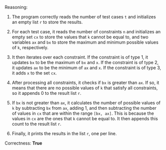 Reasoning:

1. The program correctly reads the number of test cases `t` and initializes an empty list `r` to store the results.

2. For each test case, it reads the number of constraints `n` and initializes an empty set `cx` to store the values that `k` cannot be equal to, and two variables `ax` and `bx` to store the maximum and minimum possible values of `k`, respectively.

3. It then iterates over each constraint. If the constraint is of type 1, it updates `bx` to be the maximum of `bx` and `x`. If the constraint is of type 2, it updates `ax` to be the minimum of `ax` and `x`. If the constraint is of type 3, it adds `x` to the set `cx`.

4. After processing all constraints, it checks if `bx` is greater than `ax`. If so, it means that there are no possible values of `k` that satisfy all constraints, so it appends 0 to the result list `r`.

5. If `bx` is not greater than `ax`, it calculates the number of possible values of `k` by subtracting `bx` from `ax`, adding 1, and then subtracting the number of values in `cx` that are within the range `[bx, ax]`. This is because the values in `cx` are the ones that `k` cannot be equal to. It then appends this count to the result list `r`.

6. Finally, it prints the results in the list `r`, one per line.

Correctness: **True**